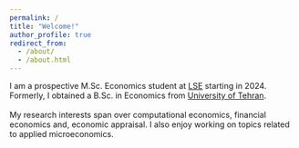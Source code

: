 ```yaml
---
permalink: /
title: "Welcome!"
author_profile: true
redirect_from: 
  - /about/
  - /about.html
---
```


I am a prospective M.Sc. Economics student at [LSE](https://www.lse.ac.uk/) starting in 2024. Formerly, I obtained a B.Sc. in Economics from [University of Tehran](https://ut.ac.ir/en). <br><br>
My research interests span over computational economics, financial economics and, economic appraisal. I also enjoy working on topics related to applied microeconomics.
